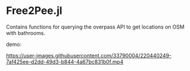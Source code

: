 # Free2Pee.jl

Contains functions for querying the overpass API to get locations on OSM with bathrooms.

demo:

https://user-images.githubusercontent.com/33790004/220440249-7af425ee-d2dd-49d3-b844-4a67bc831b0f.mp4
